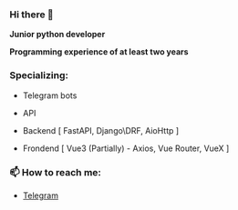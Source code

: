 ### Hi there 👋

**Junior python developer**

**Programming experience of at least two years**

### Specializing: 

- Telegram bots

- API

- Backend [ FastAPI, Django\DRF, AioHttp ]

- Frondend [ Vue3 (Partially) - Axios, Vue Router, VueX ]

 ### 📫 How to reach me:
- [Telegram](https://t.me/UserNotZFound)
